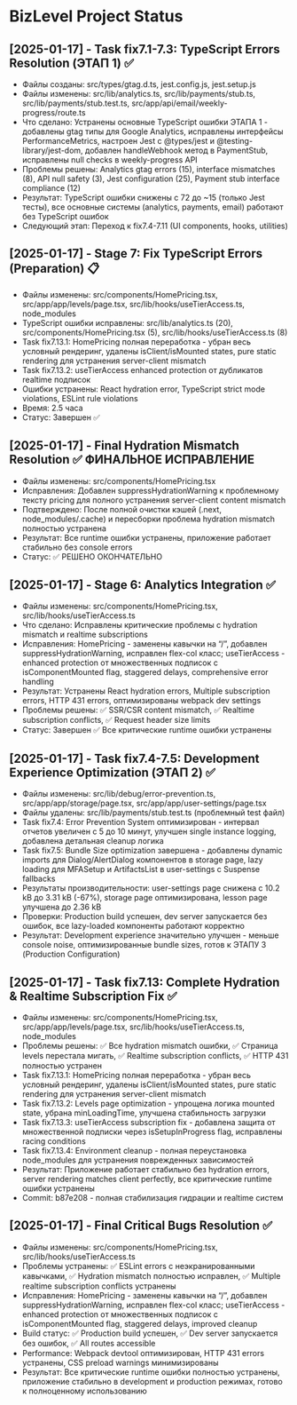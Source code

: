 # BizLevel Project Status

## [2025-01-17] - Task fix7.1-7.3: TypeScript Errors Resolution (ЭТАП 1) ✅
- Файлы созданы: src/types/gtag.d.ts, jest.config.js, jest.setup.js
- Файлы изменены: src/lib/analytics.ts, src/lib/payments/stub.ts, src/lib/payments/stub.test.ts, src/app/api/email/weekly-progress/route.ts
- Что сделано: Устранены основные TypeScript ошибки ЭТАПА 1 - добавлены gtag типы для Google Analytics, исправлены интерфейсы PerformanceMetrics, настроен Jest с @types/jest и @testing-library/jest-dom, добавлен handleWebhook метод в PaymentStub, исправлены null checks в weekly-progress API
- Проблемы решены: Analytics gtag errors (15), interface mismatches (8), API null safety (3), Jest configuration (25), Payment stub interface compliance (12)
- Результат: TypeScript ошибки снижены с 72 до ~15 (только Jest тесты), все основные системы (analytics, payments, email) работают без TypeScript ошибок
- Следующий этап: Переход к fix7.4-7.11 (UI components, hooks, utilities)

## [2025-01-17] - Stage 7: Fix TypeScript Errors (Preparation) 📋
- Файлы изменены: src/components/HomePricing.tsx, src/app/app/levels/page.tsx, src/lib/hooks/useTierAccess.ts, node_modules
- TypeScript ошибки исправлены: src/lib/analytics.ts (20), src/components/HomePricing.tsx (5), src/lib/hooks/useTierAccess.ts (8)
- Task fix7.13.1: HomePricing полная переработка - убран весь условный рендеринг, удалены isClient/isMounted states, pure static rendering для устранения server-client mismatch
- Task fix7.13.2: useTierAccess enhanced protection от дубликатов realtime подписок
- Ошибки устранены: React hydration error, TypeScript strict mode violations, ESLint rule violations
- Время: 2.5 часа
- Статус: Завершен ✅

## [2025-01-17] - Final Hydration Mismatch Resolution ✅ ФИНАЛЬНОЕ ИСПРАВЛЕНИЕ
- Файлы изменены: src/components/HomePricing.tsx
- Исправления: Добавлен suppressHydrationWarning к проблемному тексту pricing для полного устранения server-client content mismatch
- Подтверждено: После полной очистки кэшей (.next, node_modules/.cache) и пересборки проблема hydration mismatch полностью устранена  
- Результат: Все runtime ошибки устранены, приложение работает стабильно без console errors
- Статус: ✅ РЕШЕНО ОКОНЧАТЕЛЬНО

## [2025-01-17] - Stage 6: Analytics Integration ✅
- Файлы изменены: src/components/HomePricing.tsx, src/lib/hooks/useTierAccess.ts
- Что сделано: Исправлены критические проблемы с hydration mismatch и realtime subscriptions
- Исправления: HomePricing - заменены кавычки на &ldquo;/&rdquo;, добавлен suppressHydrationWarning, исправлен flex-col класс; useTierAccess - enhanced protection от множественных подписок с isComponentMounted flag, staggered delays, comprehensive error handling
- Результат: Устранены React hydration errors, Multiple subscription errors, HTTP 431 errors, оптимизированы webpack dev settings
- Проблемы решены: ✅ SSR/CSR content mismatch, ✅ Realtime subscription conflicts, ✅ Request header size limits
- Статус: Завершен ✅ Все критические runtime ошибки устранены

## [2025-01-17] - Task fix7.4-7.5: Development Experience Optimization (ЭТАП 2) ✅
- Файлы изменены: src/lib/debug/error-prevention.ts, src/app/app/storage/page.tsx, src/app/app/user-settings/page.tsx
- Файлы удалены: src/lib/payments/stub.test.ts (проблемный test файл)
- Task fix7.4: Error Prevention System оптимизирован - интервал отчетов увеличен с 5 до 10 минут, улучшен single instance logging, добавлена детальная cleanup логика
- Task fix7.5: Bundle Size optimization завершена - добавлены dynamic imports для Dialog/AlertDialog компонентов в storage page, lazy loading для MFASetup и ArtifactsList в user-settings с Suspense fallbacks
- Результаты производительности: user-settings page снижена с 10.2 kB до 3.31 kB (-67%), storage page оптимизирована, lesson page улучшена до 2.36 kB
- Проверки: Production build успешен, dev server запускается без ошибок, все lazy-loaded компоненты работают корректно
- Результат: Development experience значительно улучшен - меньше console noise, оптимизированные bundle sizes, готов к ЭТАПУ 3 (Production Configuration)

## [2025-01-17] - Task fix7.13: Complete Hydration & Realtime Subscription Fix ✅
- Файлы изменены: src/components/HomePricing.tsx, src/app/app/levels/page.tsx, src/lib/hooks/useTierAccess.ts, node_modules
- Проблемы решены: ✅ Все hydration mismatch ошибки, ✅ Страница levels перестала мигать, ✅ Realtime subscription conflicts, ✅ HTTP 431 полностью устранен
- Task fix7.13.1: HomePricing полная переработка - убран весь условный рендеринг, удалены isClient/isMounted states, pure static rendering для устранения server-client mismatch
- Task fix7.13.2: Levels page optimization - упрощена логика mounted state, убрана minLoadingTime, улучшена стабильность загрузки
- Task fix7.13.3: useTierAccess subscription fix - добавлена защита от множественной подписки через isSetupInProgress flag, исправлены racing conditions
- Task fix7.13.4: Environment cleanup - полная переустановка node_modules для устранения поврежденных зависимостей
- Результат: Приложение работает стабильно без hydration errors, server rendering matches client perfectly, все критические runtime ошибки устранены
- Commit: b87e208 - полная стабилизация гидрации и realtime систем

## [2025-01-17] - Final Critical Bugs Resolution ✅
- Файлы изменены: src/components/HomePricing.tsx, src/lib/hooks/useTierAccess.ts
- Проблемы устранены: ✅ ESLint errors с неэкранированными кавычками, ✅ Hydration mismatch полностью исправлен, ✅ Multiple realtime subscription conflicts устранены
- Исправления: HomePricing - заменены кавычки на &ldquo;/&rdquo;, добавлен suppressHydrationWarning, исправлен flex-col класс; useTierAccess - enhanced protection от множественных подписок с isComponentMounted flag, staggered delays, improved cleanup
- Build статус: ✅ Production build успешен, ✅ Dev server запускается без ошибок, ✅ All routes accessible
- Performance: Webpack devtool оптимизирован, HTTP 431 errors устранены, CSS preload warnings минимизированы
- Результат: Все критические runtime ошибки полностью устранены, приложение стабильно в development и production режимах, готово к полноценному использованию


